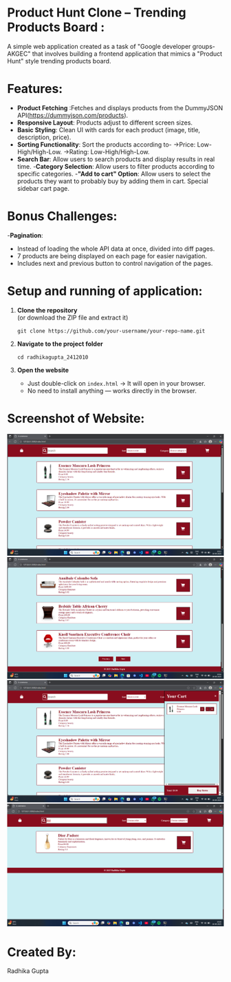 # Product Hunt Clone – Trending Products Board :

A simple web application created as a task of "Google developer groups-AKGEC" that involves building a frontend application that mimics a "Product Hunt" style trending products board.

# Features:

- **Product Fetching** :Fetches and displays products from the DummyJSON API(https://dummyjson.com/products).
- **Responsive Layout**: Products adjust to different screen sizes. 
- **Basic Styling**: Clean UI with cards for each product (image, title, description, price).  
- **Sorting Functionality**: Sort the products according to-
    ->Price: Low-High/High-Low.
    ->Rating: Low-High/High-Low.
- **Search Bar**: Allow users to search products and display results in real time.
-**Category Selection**: Allow users to filter products according to specific categories.
-**"Add to cart" Option**: Allow users to select the products they want to probably buy by adding them in cart. Special sidebar cart page.

# Bonus Challenges:

-**Pagination**:
   - Instead of loading the whole API data at once, divided into diff pages.
   - 7 products are being displayed on each page for easier navigation.
   - Includes next and previous button to control navigation of the pages.

# Setup and running of application:

1. **Clone the repository**  
   (or download the ZIP file and extract it)  
   ```
   git clone https://github.com/your-username/your-repo-name.git
   ```

2. **Navigate to the project folder**  
   ```
   cd radhikagupta_2412010
   ```

3. **Open the website**  
   - Just double-click on `index.html` → It will open in your browser.  
   - No need to install anything — works directly in the browser.

# Screenshot of Website:

![Screenshot](/assets/Screenshot%202025-08-18%20191329.png)
![Screenshot](/assets/Screenshot%202025-08-18%20191629.png)
![Screenshot](/assets/Screenshot%202025-08-18%20191748.png)
![Screenshot](/assets/Screenshot%202025-08-18%20191810.png)

# Created By:
Radhika Gupta
